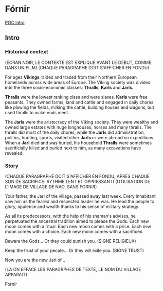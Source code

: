 
# Fórnir

[POC Intro](https://docs.google.com/presentation/d/1ZCkr0u8ynyOgFx9D4Ac0lVG54liEUE9tqDai44rtQng/edit#slide=id.g462a640950_1_12)

## Intro

### Historical context

(ECRAN NOIR, LE CONTEXTE EST EXPLIQUE AVANT LE DEBUT, COMME DANS UN FILM)
(CHAQUE PARAGRAPHE DOIT S'AFFICHER EN FONDU)

For ages **Vikings** raided and traded from their Northern European homelands across wide areas of Europe. The Viking society was divided into the three socio-economic classes: **Thralls**, **Karls** and **Jarls**.

**Thralls** were the lowest ranking class and were slaves. **Karls** were free peasants. They owned farms, land and cattle and engaged in daily chores like plowing the fields, milking the cattle, building houses and wagons, but used thralls to make ends meet.

The **Jarls** were the aristocracy of the Viking society. They were wealthy and owned large estates with huge longhouses, horses and many thralls. The thralls did most of the daily chores, while the **Jarls** did administration, politics, hunting, sports, visited other **Jarls** or were abroad on expeditions. When a **Jarl** died and was buried, his household **Thralls** were sometimes sacrificially killed and buried next to him, as many excavations have revealed.

### Story

(CHAQUE PARAGRAPHE DOIT S'AFFICHER EN FONDU, APRES CHAQUE SON DE SACRIFICE. RYTHME LENT ET OPPRESSANT)
(UTILISATION DE L'IMAGE DE VILLAGE DE NAO, SANS FORNIR)

Your father, the Jarl of the village, passed away last week. Every inhabitant saw him as the feared and respected leader he was. He lead the people to glory, opulence and wealth thanks to his sense of military strategy.

As all its predecessors, with the help of his shaman's advises, he perpetuated the ancestral tradition aimed to please the Gods. Each new moon comes with a ritual. Each new moon comes with a price. Each new moon comes with a choice. Each new moon comes with a sacrificed.

Beware the Gods... Or they could punish you. (SIGNE RELIGIEUX)

Keep the trust of your people... Or they will exile you. (SIGNE TRUST)

Now you are the new Jarl of...

(LA ON EFFACE LES PARAGRPHES DE TEXTE, LE NOM DU VILLAGE APPARAIT)

Fórnir